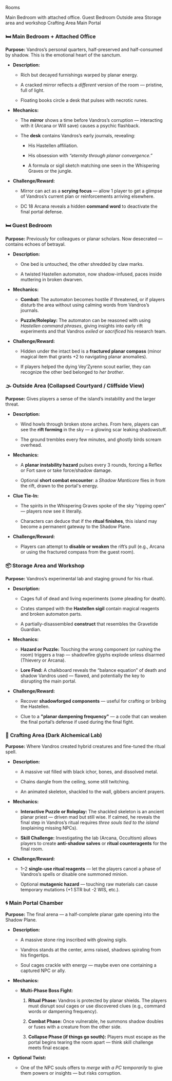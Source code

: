 Rooms

Main Bedroom with attached office.
Guest Bedroom
Outside area
Storage area and workshop
Crafting Area
Main Portal

### 🛏️ **Main Bedroom + Attached Office**

**Purpose:** Vandros’s personal quarters, half-preserved and half-consumed by shadow. This is the emotional heart of the sanctum.

- **Description:**
    
    - Rich but decayed furnishings warped by planar energy.
        
    - A cracked mirror reflects a _different_ version of the room — pristine, full of light.
        
    - Floating books circle a desk that pulses with necrotic runes.
        
- **Mechanics:**
    
    - The **mirror** shows a time before Vandros’s corruption — interacting with it (Arcana or Will save) causes a psychic flashback.
        
    - The **desk** contains Vandros’s early journals, revealing:
        
        - His Hastellen affiliation.
            
        - His obsession with _“eternity through planar convergence.”_
            
        - A formula or sigil sketch matching one seen in the Whispering Graves or the jungle.
            
- **Challenge/Reward:**
    
    - Mirror can act as a **scrying focus** — allow 1 player to get a glimpse of Vandros’s current plan or reinforcements arriving elsewhere.
        
    - DC 18 Arcana reveals a hidden **command word** to deactivate the final portal defense.

### 🛏️ **Guest Bedroom**

**Purpose:** Previously for colleagues or planar scholars. Now desecrated — contains echoes of betrayal.

- **Description:**
    
    - One bed is untouched, the other shredded by claw marks.
        
    - A twisted Hastellen automaton, now shadow-infused, paces inside muttering in broken dwarven.
        
- **Mechanics:**
    
    - **Combat:** The automaton becomes hostile if threatened, or if players disturb the area without using calming words from Vandros’s journals.
        
    - **Puzzle/Roleplay:** The automaton can be reasoned with using _Hastellen command phrases_, giving insights into early rift experiments and that Vandros _exiled or sacrificed_ his research team.
        
- **Challenge/Reward:**
    
    - Hidden under the intact bed is a **fractured planar compass** (minor magical item that grants +2 to navigating planar anomalies).
        
    - If players helped the dying Vey’Zyrenn scout earlier, they can recognize the other bed belonged to _her brother_.

### 🌫️ **Outside Area (Collapsed Courtyard / Cliffside View)**

**Purpose:** Gives players a sense of the island’s instability and the larger threat.

- **Description:**
    
    - Wind howls through broken stone arches. From here, players can see the **rift forming** in the sky — a glowing scar leaking shadowstuff.
        
    - The ground trembles every few minutes, and ghostly birds scream overhead.
        
- **Mechanics:**
    
    - A **planar instability hazard** pulses every 3 rounds, forcing a Reflex or Fort save or take force/shadow damage.
        
    - Optional **short combat encounter**: a _Shadow Manticore_ flies in from the rift, drawn to the portal's energy.
        
- **Clue Tie-In:**
    
    - The spirits in the Whispering Graves spoke of the sky “ripping open” — players now see it literally.
        
    - Characters can deduce that if the **ritual finishes**, this island may become a permanent gateway to the Shadow Plane.
        
- **Challenge/Reward:**
    
    - Players can attempt to **disable or weaken** the rift’s pull (e.g., Arcana or using the fractured compass from the guest room).

### 📦 **Storage Area and Workshop**

**Purpose:** Vandros’s experimental lab and staging ground for his ritual.

- **Description:**
    
    - Cages full of dead and living experiments (some pleading for death).
        
    - Crates stamped with the **Hastellen sigil** contain magical reagents and broken automaton parts.
        
    - A partially-disassembled **construct** that resembles the Gravetide Guardian.
        
- **Mechanics:**
    
    - **Hazard or Puzzle:** Touching the wrong component (or rushing the room) triggers a trap — shadowfire glyphs explode unless disarmed (Thievery or Arcana).
        
    - **Lore Find:** A chalkboard reveals the “balance equation” of death and shadow Vandros used — flawed, and potentially the key to disrupting the main portal.
        
- **Challenge/Reward:**
    
    - Recover **shadowforged components** — useful for crafting or bribing the Hastellen.
        
    - Clue to a **"planar dampening frequency"** — a code that can weaken the final portal’s defense if used during the final fight.

### 🧪 **Crafting Area (Dark Alchemical Lab)**

**Purpose:** Where Vandros created hybrid creatures and fine-tuned the ritual spell.

- **Description:**
    
    - A massive vat filled with black ichor, bones, and dissolved metal.
        
    - Chains dangle from the ceiling, some still twitching.
        
    - An animated skeleton, shackled to the wall, gibbers ancient prayers.
        
- **Mechanics:**
    
    - **Interactive Puzzle or Roleplay:** The shackled skeleton is an ancient planar priest — driven mad but still wise. If calmed, he reveals the final step in Vandros’s ritual requires _three souls tied to the island_ (explaining missing NPCs).
        
    - **Skill Challenge:** Investigating the lab (Arcana, Occultism) allows players to create **anti-shadow salves** or **ritual counteragents** for the final room.
        
- **Challenge/Reward:**
    
    - 1–2 **single-use ritual reagents** — let the players cancel a phase of Vandros’s spells or disable one summoned minion.
        
    - Optional **mutagenic hazard** — touching raw materials can cause temporary mutations (+1 STR but -2 WIS, etc.).

### 🌀 **Main Portal Chamber**

**Purpose:** The final arena — a half-complete planar gate opening into the Shadow Plane.

- **Description:**
    
    - A massive stone ring inscribed with glowing sigils.
        
    - Vandros stands at the center, arms raised, shadows spiraling from his fingertips.
        
    - Soul cages crackle with energy — maybe even one containing a captured NPC or ally.
        
- **Mechanics:**
    
    - **Multi-Phase Boss Fight:**
        
        1. **Ritual Phase:** Vandros is protected by planar shields. The players must disrupt soul cages or use discovered clues (e.g., command words or dampening frequency).
            
        2. **Combat Phase:** Once vulnerable, he summons shadow doubles or fuses with a creature from the other side.
            
        3. **Collapse Phase (if things go south):** Players must escape as the portal begins tearing the room apart — think skill challenge meets final escape.
            
- **Optional Twist:**
    
    - One of the NPC souls offers to _merge with a PC temporarily_ to give them powers or insights — but risks corruption.